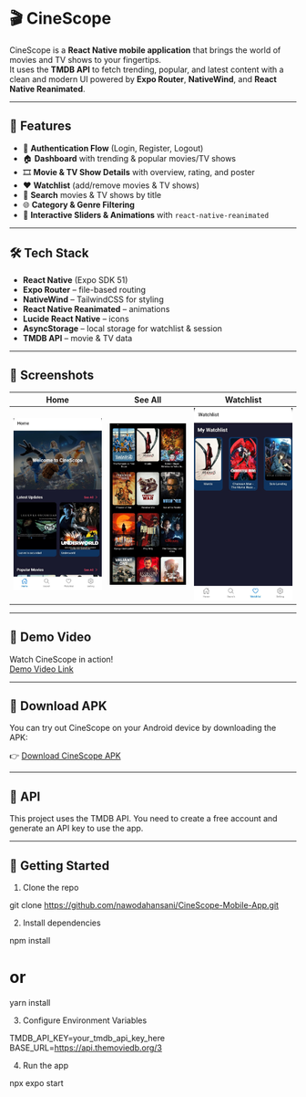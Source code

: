 # 🎬 CineScope  

CineScope is a **React Native mobile application** that brings the world of movies and TV shows to your fingertips.  
It uses the **TMDB API** to fetch trending, popular, and latest content with a clean and modern UI powered by **Expo Router**, **NativeWind**, and **React Native Reanimated**.  

---

## 🚀 Features  

- 🔑 **Authentication Flow** (Login, Register, Logout)  
- 🏠 **Dashboard** with trending & popular movies/TV shows  
- 🎞️ **Movie & TV Show Details** with overview, rating, and poster  
- ❤️ **Watchlist** (add/remove movies & TV shows)  
- 🔎 **Search** movies & TV shows by title  
- 🌐 **Category & Genre Filtering**  
- 🎠 **Interactive Sliders & Animations** with `react-native-reanimated`    

---

## 🛠️ Tech Stack  

- **React Native** (Expo SDK 51)  
- **Expo Router** – file-based routing  
- **NativeWind** – TailwindCSS for styling  
- **React Native Reanimated** – animations  
- **Lucide React Native** – icons  
- **AsyncStorage** – local storage for watchlist & session  
- **TMDB API** – movie & TV data  

---

## 📸 Screenshots  

| Home | See All | Watchlist |
|------|--------------|-----------|
| ![Home](assets/screenshots/home.jpg) | ![See All](assets/screenshots/seeAll.jpg) | ![Watchlist](assets/screenshots/watchlist.jpg) |

---

## 🎥 Demo Video  

Watch CineScope in action!   
[Demo Video Link](https://youtu.be/f535e5oWcvA)

---

## 📱 Download APK  

You can try out CineScope on your Android device by downloading the APK:  

👉 [Download CineScope APK](https://drive.google.com/file/d/1m-iub1FfM4ggpQoIFB_5pKO1mlk_mHCf/view?usp=drive_link)

---

## 🔑 API

This project uses the TMDB API.
You need to create a free account and generate an API key to use the app.

---

## 🚀 Getting Started

1. Clone the repo

git clone https://github.com/nawodahansani/CineScope-Mobile-App.git

2. Install dependencies

npm install
# or
yarn install

3. Configure Environment Variables

TMDB_API_KEY=your_tmdb_api_key_here
BASE_URL=https://api.themoviedb.org/3

4. Run the app

npx expo start






